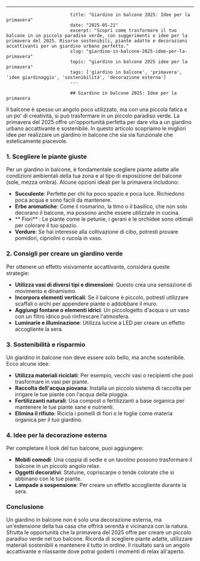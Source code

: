 ---
                            title: "Giardino in balcone 2025: Idee per la primavera"
                            date: "2025-05-21"
                            excerpt: "Scopri come trasformare il tuo balcone in un piccolo paradiso verde, con suggerimenti e idee per la primavera del 2025. Risorse sostenibili, piante adatte e decorazioni accattivanti per un giardino urbano perfetto."
                            slug: "giardino-in-balcone-2025-idee-per-la-primavera"
                            topic: "giardino in balcone 2025 idee per la primavera"
                            tags: ['giardino in balcone', 'primavera', 'idee giardinaggio', 'sostenibilità', 'decorazione esterna']
                            ---

                            ## Giardino in balcone 2025: Idee per la primavera

Il balcone è spesso un angolo poco utilizzato, ma con una piccola fatica e un po' di creatività, si può trasformare in un piccolo paradiso verde. La primavera del 2025 offre un'opportunità perfetta per dare vita a un giardino urbano accattivante e sostenibile. In questo articolo scopriamo le migliori idee per realizzare un giardino in balcone che sia sia funzionale che esteticamente piacevole.

### 1. **Scegliere le piante giuste**
Per un giardino in balcone, è fondamentale scegliere piante adatte alle condizioni ambientali della tua zona e al tipo di esposizione del balcone (sole, mezza ombra). Alcune opzioni ideali per la primavera includono:

- **Succulente**: Perfette per chi ha poco spazio e poca luce. Richiedono poca acqua e sono facili da mantenere.
- **Erbe aromatiche**: Come il rosmarino, la timo o il basilico, che non solo decorano il balcone, ma possono anche essere utilizzate in cucina.
- ** Fiori** : Le piante come le petunie, i gerani e le orchidee sono ottimali per colorare il tuo spazio.
- **Verdure**: Se hai interesse alla coltivazione di cibo, potresti provare pomidori, cipriolini o rucola in vaso.

### 2. **Consigli per creare un giardino verde**

Per ottenere un effetto visivamente accattivante, considera queste strategie:

- **Utilizza vasi di diversi tipi e dimensioni**: Questo crea una sensazione di movimento e dinamismo.
- **Incorpora elementi verticali**: Se il balcone è piccolo, potresti utilizzare scaffali o archi per appendere piante o addobbare il muro.
- **Aggiungi fontane o elementi idrici**: Un piccologetto d'acqua o un vaso con un filtro idrico può rinfrescare l'atmosfera.
- **Luminarie e illuminazione**: Utilizza lucine a LED per creare un effetto accogliente la sera.

### 3. **Sostenibilità e risparmio**

Un giardino in balcone non deve essere solo bello, ma anche sostenibile. Ecco alcune idee:

- **Utilizza materiali riciclati**: Per esempio, vecchi vasi o recipienti che puoi trasformare in vasi per piante.
- **Raccolta dell'acqua piovana**: Installa un piccolo sistema di raccolta per irrigare le tue piante con l'acqua della pioggia.
- **Fertilizzanti naturali**: Usa compost o fertilizzanti a base organica per mantenere le tue piante sane e nutrienti.
- **Elimina il rifiuto**: Ricicla i pomelli di fiori o le foglie come materia organica per il tuo giardino.

### 4. **Idee per la decorazione esterna**

Per completare il look del tuo balcone, puoi aggiungere:

- **Mobili comodi**: Una coppia di sedie e un tavolino possono trasformare il balcone in un piccolo angolo relax.
- **Oggetti decorativi**: Statuine, copriscarpe o tende colorate che si abbinano con le tue piante.
- **Lampade a sospensione**: Per creare un effetto accogliente durante la sera.

### Conclusione

Un giardino in balcone non è solo una decorazione esterna, ma un'estensione della tua casa che offrirà serenità e vicinanza con la natura. Sfrutta le opportunità che la primavera del 2025 offre per creare un piccolo paradiso verde nel tuo balcone. Ricorda di scegliere piante adatte, utilizzare materiali sostenibili e mantenere il tutto in ordine. Il risultato sarà un angolo accattivante e rilassante dove potrai goderti i momenti di relax all'aperto.
                            